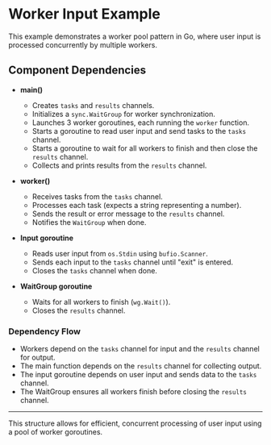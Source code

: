 # Worker Input Example

This example demonstrates a worker pool pattern in Go, where user input is processed concurrently by multiple workers.

## Component Dependencies

- **main()**
  - Creates `tasks` and `results` channels.
  - Initializes a `sync.WaitGroup` for worker synchronization.
  - Launches 3 worker goroutines, each running the `worker` function.
  - Starts a goroutine to read user input and send tasks to the `tasks` channel.
  - Starts a goroutine to wait for all workers to finish and then close the `results` channel.
  - Collects and prints results from the `results` channel.

- **worker()**
  - Receives tasks from the `tasks` channel.
  - Processes each task (expects a string representing a number).
  - Sends the result or error message to the `results` channel.
  - Notifies the `WaitGroup` when done.

- **Input goroutine**
  - Reads user input from `os.Stdin` using `bufio.Scanner`.
  - Sends each input to the `tasks` channel until "exit" is entered.
  - Closes the `tasks` channel when done.

- **WaitGroup goroutine**
  - Waits for all workers to finish (`wg.Wait()`).
  - Closes the `results` channel.

### Dependency Flow

- Workers depend on the `tasks` channel for input and the `results` channel for output.
- The main function depends on the `results` channel for collecting output.
- The input goroutine depends on user input and sends data to the `tasks` channel.
- The WaitGroup ensures all workers finish before closing the `results` channel.

---

This structure allows for efficient, concurrent processing of user input using a pool of worker goroutines.
